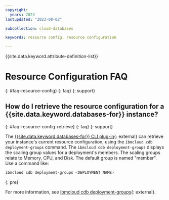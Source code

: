 ```yaml
---
copyright:
  years: 2023
lastupdated: "2023-08-02"

subcollection: cloud-databases

keywords: resource config, resource configuration

---
```


{{site.data.keyword.attribute-definition-list}}

# Resource Configuration FAQ
{: #faq-resource-config}
{: faq}
{: support}

## How do I retrieve the resource configuration for a {{site.data.keyword.databases-for}} instance?
{: #faq-resource-config-retrieve}
{: faq}
{: support}

The [{{site.data.keyword.databases-for}} CLI plug-in](/docs/databases-cli-plugin?topic=databases-cli-plugin-cdb-reference){: external} can retrieve your instance's current resource configuration, using the `ibmcloud cdb deployment-groups` command. The `ibmcloud cdb deployment-groups` displays the scaling group values for a deployment's members. The scaling groups relate to Memory, CPU, and Disk. The default group is named "member". Use a command like:

```sh
ibmcloud cdb deployment-groups <DEPLOYMENT NAME>
```
{: pre}

For more information, see [ibmcloud cdb deployment-groups](/docs/databases-cli-plugin?topic=databases-cli-plugin-cdb-reference){: external}.
